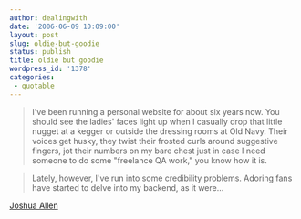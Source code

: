 ```yaml
---
author: dealingwith
date: '2006-06-09 10:09:00'
layout: post
slug: oldie-but-goodie
status: publish
title: oldie but goodie
wordpress_id: '1378'
categories:
 - quotable
---
```


>I've been running a personal website for about six years now. You should see
the ladies' faces light up when I casually drop that little nugget at a kegger
or outside the dressing rooms at Old Navy. Their voices get husky, they twist
their frosted curls around suggestive fingers, jot their numbers on my bare
chest just in case I need someone to do some "freelance QA work," you know how
it is.

>Lately, however, I've run into some credibility problems. Adoring fans have
started to delve into my backend, as it were...

[Joshua Allen](http://www.fireland.com/)
